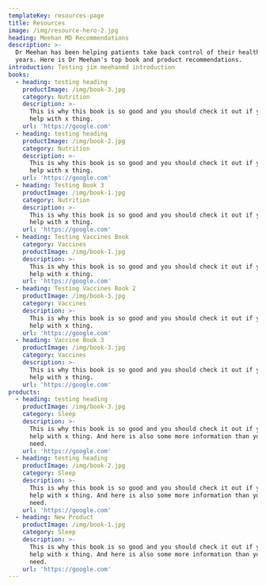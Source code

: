 ```yaml
---
templateKey: resources-page
title: Resources
image: /img/resource-hero-2.jpg
heading: Meehan MD Recommendations
description: >-
  Dr Meehan has been helping patients take back control of their health for
  years. Here is Dr Meehan's top book and product recommendations.
introduction: Testing jim meehanmd introduction
books:
  - heading: testing heading
    productImage: /img/book-3.jpg
    category: Nutrition
    description: >-
      This is why this book is so good and you should check it out if you need
      help with x thing.
    url: 'https://google.com'
  - heading: testing heading
    productImage: /img/book-2.jpg
    category: Nutrition
    description: >-
      This is why this book is so good and you should check it out if you need
      help with x thing.
    url: 'https://google.com'
  - heading: Testing Book 3
    productImage: /img/book-1.jpg
    category: Nutrition
    description: >-
      This is why this book is so good and you should check it out if you need
      help with x thing.
    url: 'https://google.com'
  - heading: Testing Vaccines Book
    category: Vaccines
    productImage: /img/book-1.jpg
    description: >-
      This is why this book is so good and you should check it out if you need
      help with x thing.
    url: 'https://google.com'
  - heading: Testing Vaccines Book 2
    productImage: /img/book-3.jpg
    category: Vaccines
    description: >-
      This is why this book is so good and you should check it out if you need
      help with x thing.
    url: 'https://google.com'
  - heading: Vaccine Book 3
    productImage: /img/book-3.jpg
    category: Vaccines
    description: >-
      This is why this book is so good and you should check it out if you need
      help with x thing.
    url: 'https://google.com'
products:
  - heading: testing heading
    productImage: /img/book-3.jpg
    category: Sleep
    description: >-
      This is why this book is so good and you should check it out if you need
      help with x thing. And here is also some more information than you really
      need.
    url: 'https://google.com'
  - heading: testing heading
    productImage: /img/book-2.jpg
    category: Sleep
    description: >-
      This is why this book is so good and you should check it out if you need
      help with x thing. And here is also some more information than you really
      need.
    url: 'https://google.com'
  - heading: New Product
    productImage: /img/book-1.jpg
    category: Sleep
    description: >-
      This is why this book is so good and you should check it out if you need
      help with x thing. And here is also some more information than you really
      need.
    url: 'https://google.com'
---
```


